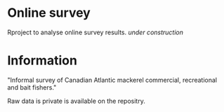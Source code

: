 # Online survey

Rproject to analyse online survey results.
*under construction*

# Information

"Informal survey of Canadian Atlantic mackerel commercial, recreational and bait fishers."

Raw data is private is available on the repositry.
